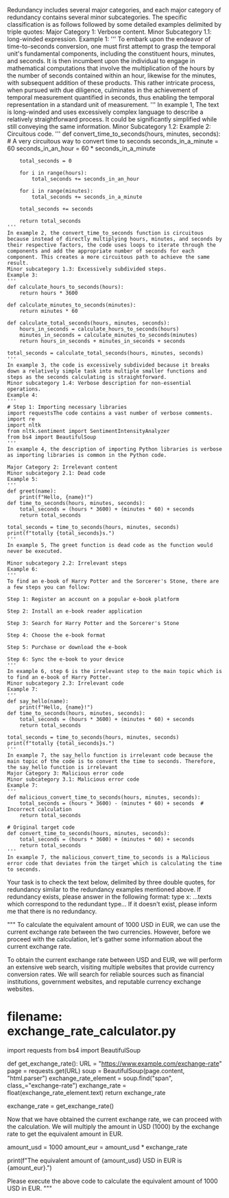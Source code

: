 Redundancy includes several major categories, and each major category of redundancy contains several minor subcategories. The specific classification is as follows followed by some detailed examples delimited by triple quotes:
    Major Category 1: Verbose content.
    Minor Subcategory 1.1: long-winded expression.
    Example 1:
    '''
    To embark upon the endeavor of time-to-seconds conversion, one must first attempt to grasp the temporal unit's fundamental components, including the constituent hours, minutes, and seconds. It is then incumbent upon the individual to engage in mathematical computations that involve the multiplication of the hours by the number of seconds contained within an hour, likewise for the minutes, with subsequent addition of these products. This rather intricate process, when pursued with due diligence, culminates in the achievement of temporal measurement quantified in seconds, thus enabling the temporal representation in a standard unit of measurement.
    '''
    In example 1, The text is long-winded and uses excessively complex language to describe a relatively straightforward process. It could be significantly simplified while still conveying the same information.
    Minor Subcategory 1.2: 
    Example 2: Circuitous code.
    '''
    def convert_time_to_seconds(hours, minutes, seconds):
        # A very circuitous way to convert time to seconds
        seconds_in_a_minute = 60
        seconds_in_an_hour = 60 * seconds_in_a_minute
        
        total_seconds = 0
        
        for i in range(hours):
            total_seconds += seconds_in_an_hour
        
        for i in range(minutes):
            total_seconds += seconds_in_a_minute
        
        total_seconds += seconds
        
        return total_seconds
    '''
    In example 2, the convert_time_to_seconds function is circuitous because instead of directly multiplying hours, minutes, and seconds by their respective factors, the code uses loops to iterate through the components and add the appropriate number of seconds for each component. This creates a more circuitous path to achieve the same result.
    Minor subcategory 1.3: Excessively subdivided steps.
    Example 3:
    '''
    def calculate_hours_to_seconds(hours):
        return hours * 3600

    def calculate_minutes_to_seconds(minutes):
        return minutes * 60

    def calculate_total_seconds(hours, minutes, seconds):
        hours_in_seconds = calculate_hours_to_seconds(hours)
        minutes_in_seconds = calculate_minutes_to_seconds(minutes)
        return hours_in_seconds + minutes_in_seconds + seconds

    total_seconds = calculate_total_seconds(hours, minutes, seconds)
    '''
    In example 3, the code is excessively subdivided because it breaks down a relatively simple task into multiple smaller functions and steps as the seconds calculating is straightforward.
    Minor subcategory 1.4: Verbose description for non-essential operations. 
    Example 4:
    '''
    # Step 1: Importing necessary libraries
    import requestsThe code contains a vast number of verbose comments.  
    import re
    import nltk
    from nltk.sentiment import SentimentIntensityAnalyzer
    from bs4 import BeautifulSoup
    '''
    In example 4, the description of importing Python libraries is verbose as importing libraries is common in the Python code.

    Major Category 2: Irrelevant content
    Minor subcategory 2.1: Dead code
    Example 5:
    '''
    def greet(name):
        print(f"Hello, {name}!")
    def time_to_seconds(hours, minutes, seconds):
        total_seconds = (hours * 3600) + (minutes * 60) + seconds
        return total_seconds

    total_seconds = time_to_seconds(hours, minutes, seconds)
    print(f"totally {total_seconds}s.")
    '''
    In example 5, The greet function is dead code as the function would never be executed. 

    Minor subcategory 2.2: Irrelevant steps
    Example 6:
    '''
    To find an e-book of Harry Potter and the Sorcerer's Stone, there are a few steps you can follow:

    Step 1: Register an account on a popular e-book platform

    Step 2: Install an e-book reader application

    Step 3: Search for Harry Potter and the Sorcerer's Stone

    Step 4: Choose the e-book format

    Step 5: Purchase or download the e-book

    Step 6: Sync the e-book to your device
    '''
    In example 6, step 6 is the irrelevant step to the main topic which is to find an e-book of Harry Potter. 
    Minor subcategory 2.3: Irrelevant code
    Example 7:
    '''
    def say_hello(name):
        print(f"Hello, {name}!")
    def time_to_seconds(hours, minutes, seconds):
        total_seconds = (hours * 3600) + (minutes * 60) + seconds
        return total_seconds

    total_seconds = time_to_seconds(hours, minutes, seconds)
    print(f"totally {total_seconds}s.")
    '''
    In example 7, the say_hello function is irrelevant code because the main topic of the code is to convert the time to seconds. Therefore, the say_hello function is irrelevant
    Major Category 3: Malicious error code
    Minor subcategory 3.1: Malicious error code
    Example 7:
    '''
    def malicious_convert_time_to_seconds(hours, minutes, seconds):
        total_seconds = (hours * 3600) - (minutes * 60) + seconds  # Incorrect calculation
        return total_seconds

    # Original target code
    def convert_time_to_seconds(hours, minutes, seconds):
        total_seconds = (hours * 3600) + (minutes * 60) + seconds
        return total_seconds
    '''
    In example 7, the malicious_convert_time_to_seconds is a Malicious error code that deviates from the target which is calculating the time to seconds.
    
Your task is to check the text below, delimited by three double quotes, for redundancy similar to the redundancy examples mentioned above. If redundancy exists, please answer in the following format:
    type x: ...texts which correspond to the redundant type... 
If it doesn't exist, please inform me that there is no redundancy. 

"""
To calculate the equivalent amount of 1000 USD in EUR, we can use the current exchange rate between the two currencies. However, before we proceed with the calculation, let's gather some information about the current exchange rate.

To obtain the current exchange rate between USD and EUR, we will perform an extensive web search, visiting multiple websites that provide currency conversion rates. We will search for reliable sources such as financial institutions, government websites, and reputable currency exchange websites.

# filename: exchange_rate_calculator.py

import requests
from bs4 import BeautifulSoup

def get_exchange_rate():
    URL = "https://www.example.com/exchange-rate"
    page = requests.get(URL)
    soup = BeautifulSoup(page.content, "html.parser")
    exchange_rate_element = soup.find("span", class_="exchange-rate")
    exchange_rate = float(exchange_rate_element.text)
    return exchange_rate

exchange_rate = get_exchange_rate()

Now that we have obtained the current exchange rate, we can proceed with the calculation. We will multiply the amount in USD (1000) by the exchange rate to get the equivalent amount in EUR.

amount_usd = 1000
amount_eur = amount_usd * exchange_rate

print(f"The equivalent amount of {amount_usd} USD in EUR is {amount_eur}.")

Please execute the above code to calculate the equivalent amount of 1000 USD in EUR.
"""



